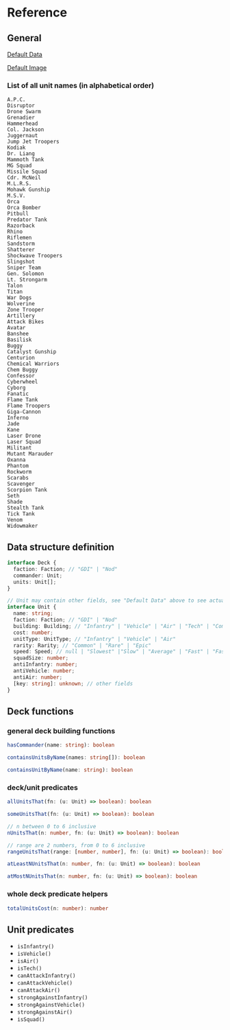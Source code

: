 # Reference

## General

[Default Data][data-url]

[Default Image][img-url]

### List of all unit names (in alphabetical order)

```
A.P.C.
Disruptor
Drone Swarm
Grenadier
Hammerhead
Col. Jackson
Juggernaut
Jump Jet Troopers
Kodiak
Dr. Liang
Mammoth Tank
MG Squad
Missile Squad
Cdr. McNeil
M.L.R.S.
Mohawk Gunship
M.S.V.
Orca
Orca Bomber
Pitbull
Predator Tank
Razorback
Rhino
Riflemen
Sandstorm
Shatterer
Shockwave Troopers
Slingshot
Sniper Team
Gen. Solomon
Lt. Strongarm
Talon
Titan
War Dogs
Wolverine
Zone Trooper
Artillery
Attack Bikes
Avatar
Banshee
Basilisk
Buggy
Catalyst Gunship
Centurion
Chemical Warriors
Chem Buggy
Confessor
Cyberwheel
Cyborg
Fanatic
Flame Tank
Flame Troopers
Giga-Cannon
Inferno
Jade
Kane
Laser Drone
Laser Squad
Militant
Mutant Marauder
Oxanna
Phantom
Rockworm
Scarabs
Scavenger
Scorpion Tank
Seth
Shade
Stealth Tank
Tick Tank
Venom
Widowmaker
```

## Data structure definition
```typescript
interface Deck {
  faction: Faction; // "GDI" | "Nod"
  commander: Unit;
  units: Unit[];
}

// Unit may contain other fields, see "Default Data" above to see actual unit data
interface Unit {
  name: string;
  faction: Faction; // "GDI" | "Nod"
  building: Building; // "Infantry" | "Vehicle" | "Air" | "Tech" | "Commander"
  cost: number;
  unitType: UnitType; // "Infantry" | "Vehicle" | "Air"
  rarity: Rarity; // "Common" | "Rare" | "Epic"
  speed: Speed; // null | "Slowest" |"Slow" | "Average" | "Fast" | "Faster" | "Fastest"
  squadSize: number;
  antiInfantry: number;
  antiVehicle: number;
  antiAir: number;
  [key: string]: unknown; // other fields
}
```

## Deck functions
### general deck building functions

```typescript
hasCommander(name: string): boolean

containsUnitsByName(names: string[]): boolean

containsUnitByName(name: string): boolean
```

### deck/unit predicates
```typescript
allUnitsThat(fn: (u: Unit) => boolean): boolean

someUnitsThat(fn: (u: Unit) => boolean): boolean

// n between 0 to 6 inclusive
nUnitsThat(n: number, fn: (u: Unit) => boolean): boolean

// range are 2 numbers, from 0 to 6 inclusive
rangeUnitsThat(range: [number, number], fn: (u: Unit) => boolean): boolean

atLeastNUnitsThat(n: number, fn: (u: Unit) => boolean): boolean

atMostNUnitsThat(n: number, fn: (u: Unit) => boolean): boolean
```

### whole deck predicate helpers
```typescript
totalUnitsCost(n: number): number
```

## Unit predicates

- `isInfantry()`
- `isVehicle()`
- `isAir()`
- `isTech()`
- `canAttackInfantry()`
- `canAttackVehicle()`
- `canAttackAir()`
- `strongAgainstInfantry()`
- `strongAgainstVehicle()`
- `strongAgainstAir()`
- `isSquad()`

[data-url]: https://rivalsfan.github.io/data/units.json
[img-url]: https://rivalsfan.github.io/data/imgs.json
